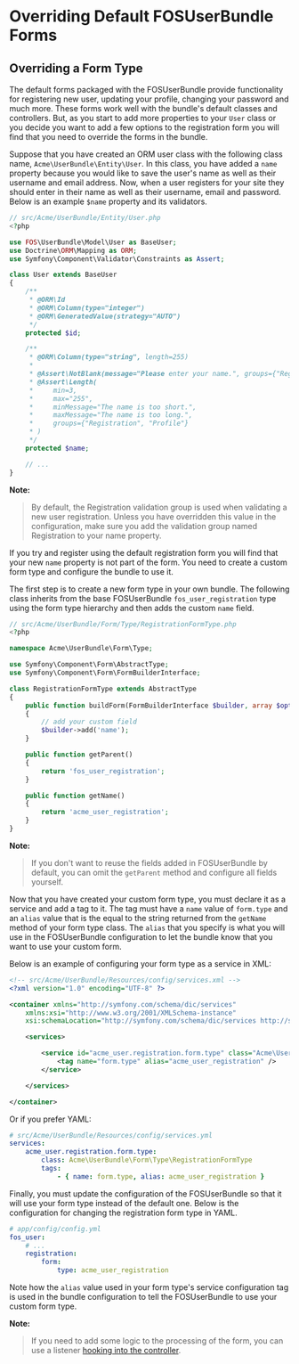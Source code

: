 Overriding Default FOSUserBundle Forms
======================================

## Overriding a Form Type

The default forms packaged with the FOSUserBundle provide functionality for
registering new user, updating your profile, changing your password and
much more. These forms work well with the bundle's default classes and controllers.
But, as you start to add more properties to your `User`
class or you decide you want to add a few options to the registration form you
will find that you need to override the forms in the bundle.

Suppose that you have created an ORM user class with the following class name,
`Acme\UserBundle\Entity\User`. In this class, you have added a `name` property
because you would like to save the user's name as well as their username and
email address. Now, when a user registers for your site they should enter in their
name as well as their username, email and password. Below is an example `$name`
property and its validators.

``` php
// src/Acme/UserBundle/Entity/User.php
<?php

use FOS\UserBundle\Model\User as BaseUser;
use Doctrine\ORM\Mapping as ORM;
use Symfony\Component\Validator\Constraints as Assert;

class User extends BaseUser
{
    /**
     * @ORM\Id
     * @ORM\Column(type="integer")
     * @ORM\GeneratedValue(strategy="AUTO")
     */
    protected $id;

    /**
     * @ORM\Column(type="string", length=255)
     *
     * @Assert\NotBlank(message="Please enter your name.", groups={"Registration", "Profile"})
     * @Assert\Length(
     *     min=3,
     *     max="255",
     *     minMessage="The name is too short.",
     *     maxMessage="The name is too long.",
     *     groups={"Registration", "Profile"}
     * )
     */
    protected $name;

    // ...
}
```

**Note:**

> By default, the Registration validation group is used when validating a new
> user registration. Unless you have overridden this value in the configuration,
> make sure you add the validation group named Registration to your name property.

If you try and register using the default registration form you will find that
your new `name` property is not part of the form. You need to create a custom
form type and configure the bundle to use it.

The first step is to create a new form type in your own bundle. The following
class inherits from the base FOSUserBundle `fos_user_registration` type using
the form type hierarchy and then adds the custom `name` field.

``` php
// src/Acme/UserBundle/Form/Type/RegistrationFormType.php
<?php

namespace Acme\UserBundle\Form\Type;

use Symfony\Component\Form\AbstractType;
use Symfony\Component\Form\FormBuilderInterface;

class RegistrationFormType extends AbstractType
{
    public function buildForm(FormBuilderInterface $builder, array $options)
    {
        // add your custom field
        $builder->add('name');
    }

    public function getParent()
    {
        return 'fos_user_registration';
    }

    public function getName()
    {
        return 'acme_user_registration';
    }
}
```

**Note:**

> If you don't want to reuse the fields added in FOSUserBundle by default, you can
> omit the ``getParent`` method and configure all fields yourself.

Now that you have created your custom form type, you must declare it as a service
and add a tag to it. The tag must have a `name` value of `form.type` and an `alias`
value that is the equal to the string returned from the `getName` method of your
form type class. The `alias` that you specify is what you will use in the FOSUserBundle
configuration to let the bundle know that you want to use your custom form.

Below is an example of configuring your form type as a service in XML:

``` xml
<!-- src/Acme/UserBundle/Resources/config/services.xml -->
<?xml version="1.0" encoding="UTF-8" ?>

<container xmlns="http://symfony.com/schema/dic/services"
    xmlns:xsi="http://www.w3.org/2001/XMLSchema-instance"
    xsi:schemaLocation="http://symfony.com/schema/dic/services http://symfony.com/schema/dic/services/services-1.0.xsd">

    <services>

        <service id="acme_user.registration.form.type" class="Acme\UserBundle\Form\Type\RegistrationFormType">
            <tag name="form.type" alias="acme_user_registration" />
        </service>

    </services>

</container>
```

Or if you prefer YAML:

``` yaml
# src/Acme/UserBundle/Resources/config/services.yml
services:
    acme_user.registration.form.type:
        class: Acme\UserBundle\Form\Type\RegistrationFormType
        tags:
            - { name: form.type, alias: acme_user_registration }
```

Finally, you must update the configuration of the FOSUserBundle so that it will
use your form type instead of the default one. Below is the configuration for
changing the registration form type in YAML.

``` yaml
# app/config/config.yml
fos_user:
    # ...
    registration:
        form:
            type: acme_user_registration
```

Note how the `alias` value used in your form type's service configuration tag
is used in the bundle configuration to tell the FOSUserBundle to use your custom
form type.

**Note:**

> If you need to add some logic to the processing of the form, you can use
> a listener [hooking into the controller](controller_events.md).
